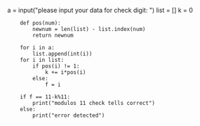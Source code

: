 a = input("please input your data for check digit: ")
        list = []
        k = 0

        def pos(num):
            newnum = len(list) - list.index(num)
            return newnum

        for i in a:
            list.append(int(i))
        for i in list:
            if pos(i) != 1:
                k += i*pos(i)
            else:
                f = i
        
        if f == 11-k%11:
            print("modulos 11 check tells correct")
        else:
            print("error detected")
